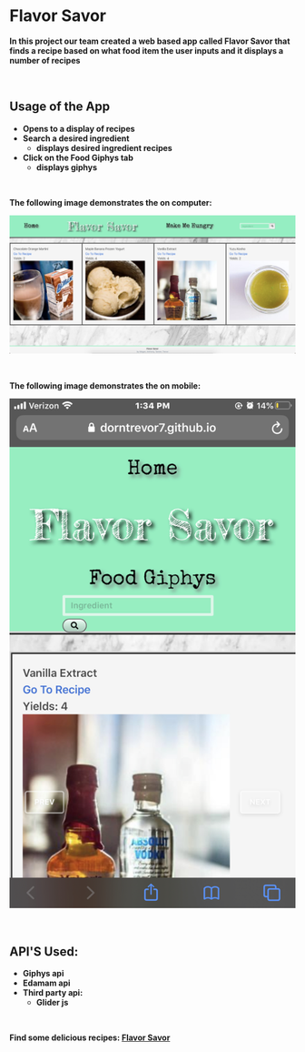 # <strong>Flavor Savor

In this project our team created a web based app called Flavor Savor that finds a recipe based on what food item the user inputs and it displays a number of recipes

<br>

## <strong> Usage of the App <strong>
* Opens to a display of recipes
* Search a desired ingredient
    * displays desired ingredient recipes
* Click on the Food Giphys tab
    * displays giphys

<br>

The following image demonstrates the on computer:

![SC Flavor Savor](assets/imgs/sc-flavor-savor.png)

<br>

The following image demonstrates the on mobile:

![SC Flavor Savor](assets/imgs/sc-flavor-savor-phone.jpeg)

<br>

## <strong> API'S Used:
* Giphys api
* Edamam api 
*  Third party api:
    * Glider js

<br>

Find some delicious recipes: [Flavor Savor](https://dorntrevor7.github.io/Flavor-Savor/)

